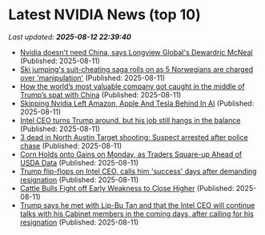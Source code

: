 # Latest NVIDIA News (top 10)
_Last updated: **2025-08-12 22:39:40**_

- [Nvidia doesn't need China, says Longview Global's Dewardric McNeal](https://biztoc.com/x/b3209201e4dff2a0) (Published: 2025-08-11)
- [Ski jumping's suit-cheating saga rolls on as 5 Norwegians are charged over 'manipulation'](https://biztoc.com/x/de08ef5eb9568855) (Published: 2025-08-11)
- [How the world’s most valuable company got caught in the middle of Trump’s spat with China](https://biztoc.com/x/5592dfddd7a84cd3) (Published: 2025-08-11)
- [Skipping Nvidia Left Amazon, Apple And Tesla Behind In AI](https://www.forbes.com/sites/karlfreund/2025/08/11/skipping-nvidia-left-amazon-apple-and-tesla--behind-in-ai/) (Published: 2025-08-11)
- [Intel CEO turns Trump around, but his job still hangs in the balance](https://9to5mac.com/2025/08/11/intel-ceo-turns-trump-around-but-his-job-still-hangs-in-the-balance/) (Published: 2025-08-11)
- [3 dead in North Austin Target shooting: Suspect arrested after police chase](https://economictimes.indiatimes.com/news/international/us/3-dead-in-north-austin-target-shooting-suspect-arrested-after-police-chase/articleshow/123245322.cms) (Published: 2025-08-11)
- [Corn Holds onto Gains on Monday, as Traders Square-up Ahead of USDA Data](https://biztoc.com/x/d2a215749791ff6e) (Published: 2025-08-11)
- [Trump flip-flops on Intel CEO, calls him 'success' days after demanding resignation](https://biztoc.com/x/df840c1e0c896187) (Published: 2025-08-11)
- [Cattle Bulls Fight off Early Weakness to Close Higher](https://biztoc.com/x/3a4fc3f95eb41f52) (Published: 2025-08-11)
- [Trump says he met with Lip-Bu Tan and that the Intel CEO will continue talks with his Cabinet members in the coming days, after calling for his resignation](https://biztoc.com/x/00a60b0fbbf964ea) (Published: 2025-08-11)
